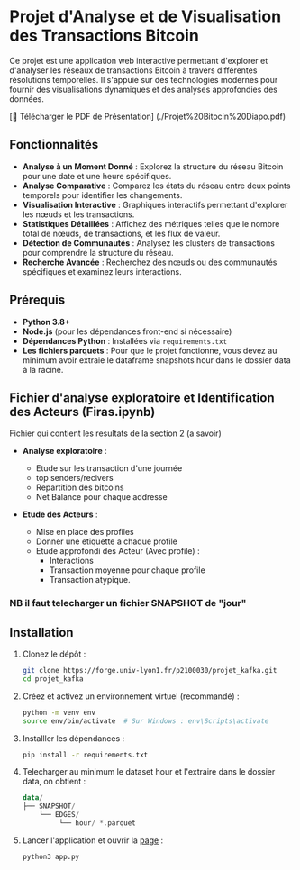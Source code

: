 # Projet d'Analyse et de Visualisation des Transactions Bitcoin

Ce projet est une application web interactive permettant d'explorer et d'analyser les réseaux de transactions Bitcoin à travers différentes résolutions temporelles. Il s'appuie sur des technologies modernes pour fournir des visualisations dynamiques et des analyses approfondies des données.

[📄 Télécharger le PDF de Présentation] (./Projet%20Bitocin%20Diapo.pdf)

## Fonctionnalités

- **Analyse à un Moment Donné** : Explorez la structure du réseau Bitcoin pour une date et une heure spécifiques.
- **Analyse Comparative** : Comparez les états du réseau entre deux points temporels pour identifier les changements.
- **Visualisation Interactive** : Graphiques interactifs permettant d'explorer les nœuds et les transactions.
- **Statistiques Détaillées** : Affichez des métriques telles que le nombre total de nœuds, de transactions, et les flux de valeur.
- **Détection de Communautés** : Analysez les clusters de transactions pour comprendre la structure du réseau.
- **Recherche Avancée** : Recherchez des nœuds ou des communautés spécifiques et examinez leurs interactions.


## Prérequis

- **Python 3.8+**
- **Node.js** (pour les dépendances front-end si nécessaire)
- **Dépendances Python** : Installées via `requirements.txt`
- **Les fichiers parquets** : Pour que le projet fonctionne, vous devez au minimum avoir extraie le dataframe snapshots hour dans le dossier data à la racine.

## Fichier d'analyse exploratoire et Identification des Acteurs (Firas.ipynb)
 Fichier qui contient les resultats de la section 2 (a savoir) 
 - **Analyse exploratoire** :
   - Etude sur les transaction d'une journée 
   - top senders/recivers 
   - Repartition des bitcoins
   - Net Balance pour chaque addresse

-  **Etude des Acteurs**    : 
   - Mise en place des profiles 
   - Donner une etiquette a chaque profile 
   - Etude approfondi des Acteur (Avec profile) :
      - Interactions 
      - Transaction moyenne pour chaque profile 
      - Transaction atypique.
### NB il faut telecharger un fichier SNAPSHOT de "jour" 


## Installation

1. Clonez le dépôt :

   ```bash
   git clone https://forge.univ-lyon1.fr/p2100030/projet_kafka.git
   cd projet_kafka

2. Créez et activez un environnement virtuel (recommandé) :

   ```bash
   python -m venv env
   source env/bin/activate  # Sur Windows : env\Scripts\activate

3. Installler les dépendances :
   
   ```bash
   pip install -r requirements.txt

4. Telecharger au minimum le dataset hour et l'extraire dans le dossier data, on obtient :
   
   ```kotlin
   data/
   ├── SNAPSHOT/
       └── EDGES/
            └── hour/ *.parquet

5. Lancer l'application et ouvrir la [page](http://127.0.0.1:5000) :
   
   ```bash
   python3 app.py
